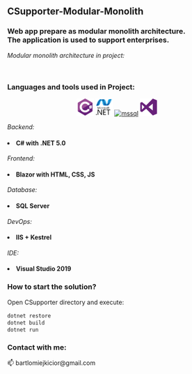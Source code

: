 ## CSupporter-Modular-Monolith


<h3>Web app prepare as modular monolith architecture.</br> The application is used to support enterprises.</h3>
<i>Modular monolith architecture in project:</i></br>
<p align="center">
   <img src="https://github.com/kicbar/CSupporter-Modular-Monolith/blob/master/src/Modules/CSupporter.Modules.View/wwwroot/imgs/modular_monolith_architecture.png" alt=""/>
</p>
<h3 align="left">Languages and tools used in Project:</h3>
<p align="left">
<a href="https://www.w3schools.com/cs/" target="_blank" rel="noreferrer">
<p align="center"><img src="https://raw.githubusercontent.com/devicons/devicon/master/icons/csharp/csharp-original.svg" alt="csharp" width="40" height="40"/></a> 
<a href="https://dotnet.microsoft.com/" target="_blank" rel="noreferrer"> <img src="https://raw.githubusercontent.com/devicons/devicon/master/icons/dot-net/dot-net-original-wordmark.svg" alt="dotnet" width="40" height="40"/></a>
<a href="https://www.microsoft.com/en-us/sql-server" target="_blank" rel="noreferrer"> <img src="https://www.svgrepo.com/show/303229/microsoft-sql-server-logo.svg" alt="mssql" width="40" height="40"/></a>
<a href="https://www.microsoft.com/en-us/sql-server" target="_blank" rel="noreferrer"> <img src="https://github.com/devicons/devicon/blob/master/icons/visualstudio/visualstudio-plain.svg" alt="visualstudio" width="40" height="40"/></a></p>

<i>Backend:</i>
<h4>
   <li> C# with .NET 5.0</li>
</h4>
<i>Frontend: </i>
<h4>
   <li>Blazor with HTML, CSS, JS</li>
</h4>
<i>Database:</i>
<h4>
   <li>SQL Server</li>
</h4>
<i>DevOps:</i>
<h4>
   <li>IIS + Kestrel</li>
</h4>
<i>IDE:</i>
<h4>
   <li>Visual Studio 2019</li>
</h4>
<h3>How to start the solution?</h3>
Open CSupporter directory and execute:

```dotnet
dotnet restore
dotnet build
dotnet run
```
<h3 align="left">Contact with me:</h3>
<p align="left">📫  bartlomiejkicior@gmail.com </p>
